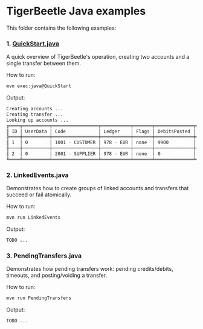 # TigerBeetle Java examples

This folder contains the following examples:

### 1. [QuickStart.java](src/main/java/com/tigerbeetle/samples/QuickStart.java)

A quick overview of TigerBeetle's operation, creating two accounts and a single transfer between them.

How to run:

```bash
mvn exec:java@QuickStart 
```

Output:

```bash
Creating accounts ...
Creating transfer ...
Looking up accounts ...
╔════╤══════════╤═════════════════╤═══════════╤═══════╤══════════════╤═══════════════╤══════════════╤════════════════╗
║ ID │ UserData │ Code            │ Ledger    │ Flags │ DebitsPosted │ DebitsPending │ CreditPosted │ CreditsPending ║
╠════╪══════════╪═════════════════╪═══════════╪═══════╪══════════════╪═══════════════╪══════════════╪════════════════╣
║ 1  │ 0        │ 1001 - CUSTOMER │ 978 - EUR │ none  │ 9900         │ 0             │ 0            │ 0              ║
╟────┼──────────┼─────────────────┼───────────┼───────┼──────────────┼───────────────┼──────────────┼────────────────╢
║ 2  │ 0        │ 2001 - SUPPLIER │ 978 - EUR │ none  │ 0            │ 0             │ 9900         │ 0              ║
╚════╧══════════╧═════════════════╧═══════════╧═══════╧══════════════╧═══════════════╧══════════════╧════════════════╝
```
 
### 2. LinkedEvents.java

Demonstrates how to create groups of linked accounts and transfers that succeed or fail atomically.

How to run:

```bash
mvn run LinkedEvents
```

Output:

```bash
TODO ...
```

### 3. PendingTransfers.java

Demonstrates how pending transfers work: pending credits/debits, timeouts, and posting/voiding a transfer.

How to run:

```bash
mvn run PendingTransfers
```

Output:

```bash
TODO ...
```




